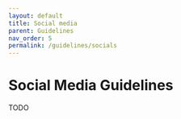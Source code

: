 ```yaml
---
layout: default
title: Social media
parent: Guidelines
nav_order: 5
permalink: /guidelines/socials
---
```


# Social Media Guidelines

TODO